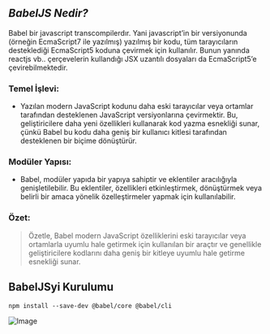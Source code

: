 ## _BabelJS Nedir?_

Babel bir javascript transcompilerdır. Yani javascript’in bir versiyonunda (örneğin EcmaScript7 ile yazılmış) yazılmış bir kodu, tüm tarayıcıların desteklediği EcmaScript5 koduna çevirmek için kullanılır. Bunun yanında reactjs vb.. çerçevelerin kullandığı JSX uzantılı dosyaları da EcmaScript5’e çevirebilmektedir.

### Temel İşlevi:
- Yazılan modern JavaScript kodunu daha eski tarayıcılar veya ortamlar tarafından desteklenen JavaScript versiyonlarına çevirmektir. Bu, geliştiricilere daha yeni özellikleri kullanarak kod yazma esnekliği sunar, çünkü Babel bu kodu daha geniş bir kullanıcı kitlesi tarafından desteklenen bir biçime dönüştürür.


### Modüler Yapısı:

- Babel, modüler yapıda bir yapıya sahiptir ve eklentiler aracılığıyla genişletilebilir. Bu eklentiler, özellikleri etkinleştirmek, dönüştürmek veya belirli bir amaca yönelik özelleştirmeler yapmak için kullanılabilir.


### Özet:

> Özetle, Babel modern JavaScript özelliklerini eski tarayıcılar veya ortamlarla uyumlu hale getirmek için kullanılan bir araçtır ve genellikle geliştiricilere kodlarını daha geniş bir kitleye uyumlu hale getirme esnekliği sunar.

##  BabelJSyi Kurulumu

```
npm install --save-dev @babel/core @babel/cli
```

![Image](https://miro.medium.com/v2/resize:fit:4800/format:webp/1*6UUPOrbhTpb2UIvZ5Ba8cg.png)